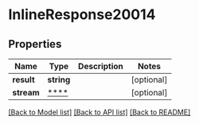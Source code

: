 # InlineResponse20014

## Properties
Name | Type | Description | Notes
------------ | ------------- | ------------- | -------------
**result** | **string** |  | [optional] 
**stream** | [****](.md) |  | [optional] 

[[Back to Model list]](../README.md#documentation-for-models) [[Back to API list]](../README.md#documentation-for-api-endpoints) [[Back to README]](../README.md)

